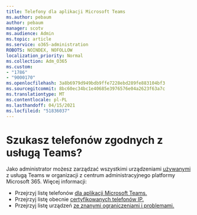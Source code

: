```yaml
---
title: Telefony dla aplikacji Microsoft Teams
ms.author: pebaum
author: pebaum
manager: scotv
ms.audience: Admin
ms.topic: article
ms.service: o365-administration
ROBOTS: NOINDEX, NOFOLLOW
localization_priority: Normal
ms.collection: Adm_O365
ms.custom:
- "1786"
- "9000170"
ms.openlocfilehash: 3a8b6979d949bdb9ffe7228ebd289fe883104bf3
ms.sourcegitcommit: 8bc60ec34bc1e40685e3976576e04a2623f63a7c
ms.translationtype: MT
ms.contentlocale: pl-PL
ms.lasthandoff: 04/15/2021
ms.locfileid: "51836037"
---
```

# <a name="are-you-looking-for-phones-that-are-compatible-with-teams"></a>Szukasz telefonów zgodnych z usługą Teams?

Jako administrator możesz zarządzać wszystkimi urządzeniami [używanymi](https://docs.microsoft.com/microsoftteams/device-management) z usługą Teams w organizacji z centrum administracyjnego platformy Microsoft 365. Więcej informacji: 

- Przejrzyj listę telefonów [dla aplikacji Microsoft Teams.](https://docs.microsoft.com/microsoftteams/phones-for-teams) 
- Przejrzyj listę obecnie [certyfikowanych telefonów IP.](https://docs.microsoft.com/microsoftteams/teams-ip-phones#currently-certified-ip-phones) 
- Przejrzyj listę urządzeń [ze znanymi ograniczeniami i problemami.](https://support.office.com/article/control-calls-using-a-headset-in-teams-65d6e104-444d-4013-b8c2-f11317dd69a8) 